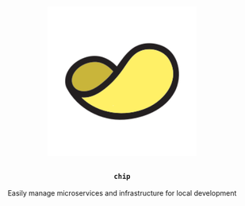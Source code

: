<h1 align="center">
<!-- Logo Credit: https://www.iconfinder.com/icons/1760341/chip_potato_chip_snack_icon
 -->
<img alt="chip" height="300" src="assets/chip.svg">
</h1>

<div align="center">
  <h3><code>chip</code></h3>
</div>
<div align="center">
   Easily manage microservices and infrastructure for local development 
</div>
